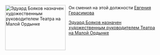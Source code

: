 <!--2025-10-03 17:45:39-->
<div class="yb">
  <div class="rss kino_teatr"><a href="https://www.kino-teatr.ru/teatr/news/y2025/10-3/39189/" title="Эдуард Бояков назначен художественным руководителем Театра на Малой Ордынке"><img src="https://www.kino-teatr.ru/news/9/8/39189/poster.jpg" width="196" height="147" align="left" hspace="5" style="margin: 0px 10px 0px 5px" alt="Эдуард Бояков назначен художественным руководителем Театра на Малой Ордынке"/></a>Он сменил на этой должности <a href=https://www.kino-teatr.ru/kino/acter/m/ros/963/bio/ target=_blank>Евгения Герасимова</a> <p class="titl"><a href="https://www.kino-teatr.ru/teatr/news/y2025/10-3/39189/">Эдуард Бояков назначен художественным руководителем Театра на Малой Ордынке</a></p></div>
</div>
